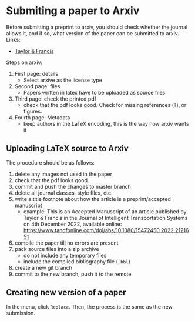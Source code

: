# Submiting a paper to Arxiv
Before submitting a preprint to arxiv, you should check whether the journal allows it, and if so, what version of the paper can be submitted to arxiv. Links:

- [Taylor & Francis](https://authorservices.taylorandfrancis.com/research-impact/sharing-versions-of-journal-articles/)


Steps on arxiv:

1. First page: details
    - Select arxive as the license type
1. Second page: files
    - Papers written in latex have to be uploaded as source files
1. Third page: check the printed pdf
    - check that the pdf looks good. Check for missing references (`?`), or figures.
1. Fourth page: Metadata
    - keep authors in the LaTeX encoding, this is the way how arxiv wants it

## Uploading LaTeX source to Arxiv
The procedure should be as follows:

1. delete any images not used in the paper
1. check that the pdf looks good
1. commit and push the changes to master branch
1. delete all journal classes, style files, etc. 
1. write a title footnote about how the article is a preprint/accepted manuscript
    - example: This is an Accepted Manuscript of an article published by Taylor & Francis in the Journal of Intelligent Transportation Systems on 4th December 2022, available online: https://www.tandfonline.com/doi/abs/10.1080/15472450.2022.2121651
1. compile the paper till no errors are present
1. pack source files into a zip archive
    - do not include any temporary files
    - include the compiled bibliography file (`.bbl`)
1. create a new git branch
1. commit to the new branch, push it to the remote

## Creating new version of a paper
In the menu, click `Replace`. Then, the process is the same as the new submission.